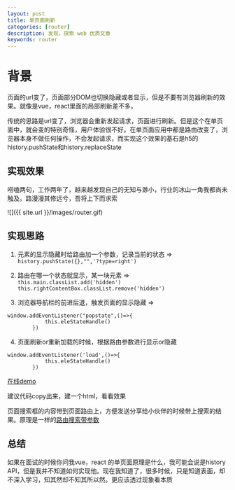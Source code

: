 ```yaml
---
layout: post
title: 单页面刷新
categories: [router]
description: 发现，探索 web 优质文章
keywords: router
---
```


# 背景
页面的url变了，页面部分DOM也切换隐藏或者显示，但是不要有浏览器刷新的效果。就像是vue，react里面的局部刷新差不多。

传统的思路是url变了，浏览器会重新发起请求，页面进行刷新。但是这个在单页面中，就会变的特别奇怪，用户体验很不好。在单页面应用中都是路由改变了，浏览器本身不做任何操作，不会发起请求，而实现这个效果的基石是h5的history.pushState和history.replaceState

## 实现效果
唠嗑两句，工作两年了，越来越发现自己的无知与渺小，行业的冰山一角我都尚未触及。路漫漫其修远兮，吾将上下而求索

![]({{ site.url }}/images/router.gif)

## 实现思路
1. 元素的显示隐藏时给路由加一个参数，记录当前的状态 => `history.pushState({},"",'?type=right')`

2. 路由在哪一个状态就显示，某一块元素 => `this.main.classList.add('hidden') 	this.rightContentBox.classList.remove('hidden')`

3. 浏览器导航栏的前进后退，触发页面的显示隐藏 =>  

```
window.addEventListener("popstate",()=>{
			this.eleStateHandle()
		})
```

4. 页面刷新or重新加载的时候，根据路由参数进行显示or隐藏

```
window.addEventListener('load',()=>{
			this.eleStateHandle()
		})
```

[在线demo](https://codepen.io/qingchuang/pen/qBaXdVE)

建议代码copy出来，建一个html，看看效果

页面搜索框的内容带到页面路由上，方便发送分享给小伙伴的时候带上搜索的结果。原理是一样的[路由搜索带参数](https://codepen.io/qingchuang/pen/zYKpqGE)

## 总结
如果在面试的时候你问我vue，react 的单页面原理是什么，我可能会说是history API，但是我并不知道如何实现他。现在我知道了，很多时候，只是知道表面，却不深入学习，知其然却不知其所以然。更应该透过现象看本质

